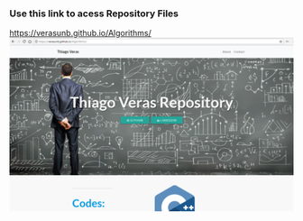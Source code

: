 ### Use this link to acess Repository Files ###
https://verasunb.github.io/Algorithms/
![](img/page.jpeg)
